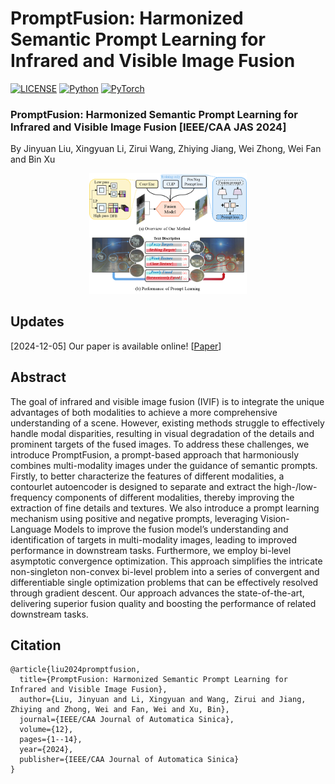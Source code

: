 # PromptFusion: Harmonized Semantic Prompt Learning for Infrared and Visible Image Fusion


[![LICENSE](https://img.shields.io/badge/license-MIT-green)](https://github.com/wdhudiekou/UMF-CMGR/blob/main/LICENSE)
[![Python](https://img.shields.io/badge/python-3.8-blue.svg)](https://www.python.org/)
[![PyTorch](https://img.shields.io/badge/pytorch-1.8.1-%237732a8)](https://pytorch.org/)



### PromptFusion: Harmonized Semantic Prompt Learning for Infrared and Visible Image Fusion [IEEE/CAA JAS 2024]

By Jinyuan Liu, Xingyuan Li, Zirui Wang, Zhiying Jiang, Wei Zhong, Wei Fan and Bin Xu

<div align=center>
<img src="https://github.com/hey-it-s-me/PromptFusion/blob/main/network.png" width="50%">
</div>

## Updates
[2024-12-05] Our paper is available online! [[Paper](https://www.ieee-jas.net/en/article/doi/10.1109/JAS.2024.124878)] 

## Abstract
The goal of infrared and visible image fusion (IVIF) is to integrate the unique advantages of both modalities to achieve a more comprehensive understanding of a scene. However, existing methods struggle to effectively handle modal disparities, resulting in visual degradation of the details and prominent targets of the fused images. To address these challenges, we introduce PromptFusion, a prompt-based approach that harmoniously combines multi-modality images under the guidance of semantic prompts. Firstly, to better characterize the features of different modalities, a contourlet autoencoder is designed to separate and extract the high-/low-frequency components of different modalities, thereby improving the extraction of fine details and textures. We also introduce a prompt learning mechanism using positive and negative prompts, leveraging Vision-Language Models to improve the fusion model’s understanding and identification of targets in multi-modality images, leading to improved performance in downstream tasks. Furthermore, we employ bi-level asymptotic convergence optimization. This approach simplifies the intricate non-singleton non-convex bi-level problem into a series of convergent and differentiable single optimization problems that can be effectively resolved through gradient descent. Our approach advances the state-of-the-art, delivering superior fusion quality and boosting the performance of related downstream tasks.

## Citation
```
@article{liu2024promptfusion,
  title={PromptFusion: Harmonized Semantic Prompt Learning for Infrared and Visible Image Fusion},
  author={Liu, Jinyuan and Li, Xingyuan and Wang, Zirui and Jiang, Zhiying and Zhong, Wei and Fan, Wei and Xu, Bin},
  journal={IEEE/CAA Journal of Automatica Sinica},
  volume={12},
  pages={1--14},
  year={2024},
  publisher={IEEE/CAA Journal of Automatica Sinica}
}
```
